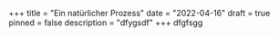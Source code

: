 +++
title = "Ein natürlicher Prozess"
date = "2022-04-16"
draft = true
pinned = false
description = "dfygsdf"
+++
dfgfsgg